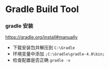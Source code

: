# Gradle Build Tool

### gradle 安装

https://gradle.org/install#manually

* 下载安装包并解压到 `C:\Gradle`
* 环境变量中添加 `;C:\Gradle\gradle-4.0\bin;`
* 检查配置是否正确 `gradle -v`

